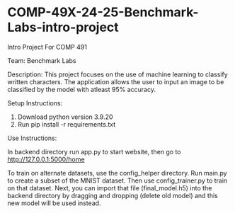 # COMP-49X-24-25-Benchmark-Labs-intro-project

Intro Project For COMP 491

Team: Benchmark Labs

Description: This project focuses on the use of machine learning to classify written characters.
The application allows the user to input an image to be classified by the model with atleast 95% accuracy.

Setup Instructions:
1. Download python version 3.9.20
2. Run pip install -r requirements.txt

Use Instructions: 

In backend directory run app.py to start website, then go to http://127.0.0.1:5000/home

To train on alternate datasets, use the config_helper directory.
Run main.py to create a subset of the MNIST dataset. Then use config_trainer.py to train on that dataset.
Next, you can import that file (final_model.h5) into the backend directory by dragging and dropping (delete old model) and this new model will be used instead.
